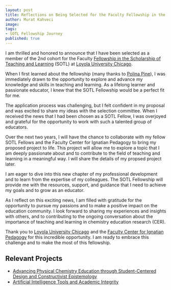 ```yaml
---
layout: post
title: Reflections on Being Selected for the Faculty Fellowship in the Scholarship of Teaching and Learning
author: Murat Kahveci
image: 
tags:
- SOTL Fellowship Journey
published: true
---
```


I am thrilled and honored to announce that I have been selected as a member of the 2nd cohort for the Faculty [Fellowship in the Scholarship of Teaching and Learning](https://www.luc.edu/fcip/awardsresearchopportunities/paidfacultyroles/scholarshipofteachingandlearningfacultyfellowsprogram/) (SOTL) at [Loyola University Chicago](https://www.luc.edu/).

When I first learned about the fellowship (many thanks to [Polina Pine](https://www.luc.edu/chemistry/facultystaff/pinepolina.shtml)), I was immediately drawn to the opportunity to explore and advance my knowledge and skills in teaching and learning. As a lifelong learner and passionate educator, I knew that the SOTL Fellowship would be a perfect fit for me.

The application process was challenging, but I felt confident in my proposal and was excited to share my ideas with the selection committee. When I received the news that I had been chosen as a SOTL Fellow, I was overjoyed and grateful for the opportunity to work with such a talented group of educators.

Over the next two years, I will have the chance to collaborate with my fellow SOTL Fellows and the Faculty Center for Ignatian Pedagogy to bring my proposed project to life. This project will allow me to explore a topic that I am deeply passionate about and to contribute to the field of teaching and learning in a meaningful way. I will share the details of my propsed project later.

I am eager to dive into this new chapter of my professional development and to learn from the expertise of my colleagues. The SOTL Fellowship will provide me with the resources, support, and guidance that I need to achieve my goals and to grow as an educator.

As I reflect on this exciting news, I am filled with gratitude for the opportunity to pursue my passions and to make a positive impact on the education community. I look forward to sharing my experiences and insights with others, and to contributing to the ongoing conversation about the importance of teaching and learning in chemistry education research (CER).

Thank you to [Loyola University Chicago](https://www.luc.edu/) and the [Faculty Center for Ignatian Pedagogy](https://www.luc.edu/fcip/ignatianpedagogy/) for this incredible opportunity. I am ready to embrace this challenge and to make the most of this fellowship.

## Relevant Projects

* [Advancing Physical Chemistry Education through Student-Centered Design and Constructivist Epistemology](/lhu)
* [Artificial Intelligence Tools and Academic Integrity](/bno)
